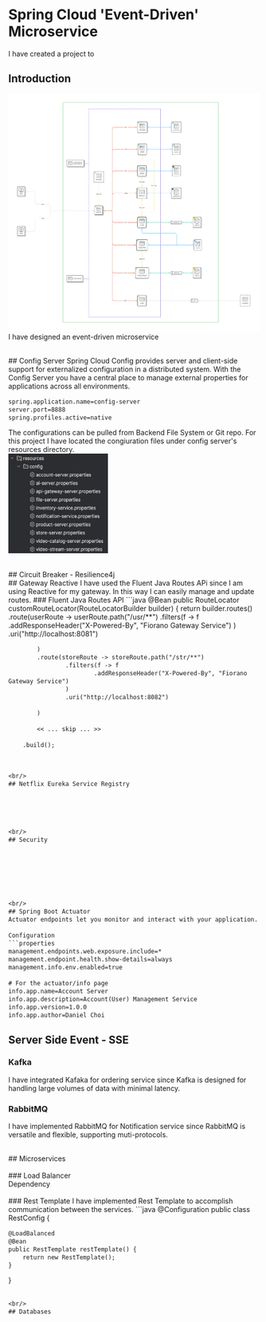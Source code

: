 # Spring Cloud 'Event-Driven' Microservice
I have created a project to 
<br/>
## Introduction
![image](./readme/image/architecture-diagram.png)
<br/>
I have designed an event-driven microservice 


<br/>
## Config Server
Spring Cloud Config provides server and client-side support for externalized configuration in a distributed system. With the Config Server you have a central place to manage external properties for applications across all environments.

```properties
spring.application.name=config-server
server.port=8888
spring.profiles.active=native
```
The configurations can be pulled from Backend File System or Git repo. For this project I have located the congiuration files under config server's resources directory.
<br/>
<img src="./readme/image/config-file-list.png" width="200" height="200"/>

<br/>
## Circuit Breaker - Resilience4j



<br/>
## Gateway Reactive
I have used the Fluent Java Routes APi since I am using Reactive for my gateway. In this way I can easily manage and update routes.
### Fluent Java Routes API
```java
@Bean
public RouteLocator customRouteLocator(RouteLocatorBuilder builder) {
    return builder.routes()
            .route(userRoute -> userRoute.path("/usr/**")
                    .filters(f -> f
                            .addResponseHeader("X-Powered-By", "Fiorano Gateway Service")
                    )
                    .uri("http://localhost:8081")
    
            )
            .route(storeRoute -> storeRoute.path("/str/**")
                    .filters(f -> f
                            .addResponseHeader("X-Powered-By", "Fiorano Gateway Service")
                    )
                    .uri("http://localhost:8082")
    
            )
            
            << ... skip ... >>
            
        .build();
```


<br/>
## Netflix Eureka Service Registry





<br/>
## Security







<br/>
## Spring Boot Actuator
Actuator endpoints let you monitor and interact with your application.

Configuration
```properties
management.endpoints.web.exposure.include=*
management.endpoint.health.show-details=always
management.info.env.enabled=true

# For the actuator/info page
info.app.name=Account Server
info.app.description=Account(User) Management Service
info.app.version=1.0.0
info.app.author=Daniel Choi
```

## Server Side Event - SSE
### Kafka
I have integrated Kafaka for ordering service since Kafka is designed for handling large volumes of data with minimal latency.

### RabbitMQ
I have implemented RabbitMQ for Notification service since RabbitMQ is versatile and flexible, supporting muti-protocols.


<br/>
## Microservices
<br/>

<br/>
### Load Balancer
<br/>
Dependency
<br/>




<br/>
### Rest Template
I have implemented Rest Template to accomplish communication between the services.
```java
@Configuration
public class RestConfig {

    @LoadBalanced
    @Bean
    public RestTemplate restTemplate() {
        return new RestTemplate();
    }
}
```

<br/>
## Databases







